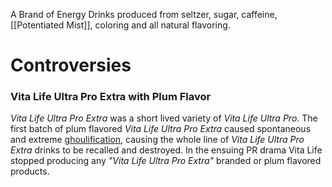 A Brand of Energy Drinks produced from seltzer, sugar, caffeine, [[Potentiated Mist]], coloring and all natural flavoring.

# Controversies
### Vita Life Ultra Pro Extra with Plum Flavor 
_Vita Life Ultra Pro Extra_ was a short lived variety of _Vita Life Ultra Pro_. The first batch of plum flavored _Vita Life Ultra Pro Extra_ caused spontaneous and extreme [ghoulification](Ghoul.md), causing the whole line of _Vita Life Ultra Pro Extra_ drinks to be recalled and destroyed. In the ensuing PR drama Vita Life stopped producing any _"Vita Life Ultra Pro Extra"_ branded or plum flavored products.

